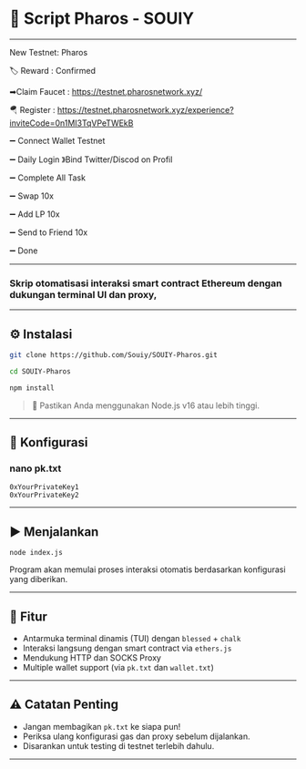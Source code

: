 # 🚀 Script Pharos - SOUIY

---

New Testnet: Pharos

🏷 Reward : Confirmed 

➡Claim Faucet : https://testnet.pharosnetwork.xyz/

 🪂 Register : https://testnet.pharosnetwork.xyz/experience?inviteCode=0n1MI3TqVPeTWEkB

➖ Connect Wallet Testnet

➖ Daily Login 》Bind Twitter/Discod on Profil

➖ Complete All Task

➖ Swap 10x

➖ Add LP 10x

➖ Send to Friend 10x

➖ Done

---

### Skrip otomatisasi interaksi smart contract Ethereum dengan dukungan terminal UI dan proxy, 

---

## ⚙️ Instalasi

```bash
git clone https://github.com/Souiy/SOUIY-Pharos.git

cd SOUIY-Pharos

npm install
```

> 📝 Pastikan Anda menggunakan Node.js v16 atau lebih tinggi.


---

## 🔧 Konfigurasi


### nano pk.txt

```
0xYourPrivateKey1
0xYourPrivateKey2
```
---

## ▶️ Menjalankan
```
node index.js
```

Program akan memulai proses interaksi otomatis berdasarkan konfigurasi yang diberikan.

---

## 🧰 Fitur

- Antarmuka terminal dinamis (TUI) dengan `blessed` + `chalk`
- Interaksi langsung dengan smart contract via `ethers.js`
- Mendukung HTTP dan SOCKS Proxy
- Multiple wallet support (via `pk.txt` dan `wallet.txt`)

---

## ⚠️ Catatan Penting

- Jangan membagikan `pk.txt` ke siapa pun!
- Periksa ulang konfigurasi gas dan proxy sebelum dijalankan.
- Disarankan untuk testing di testnet terlebih dahulu.

---



